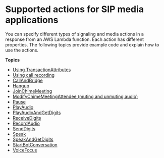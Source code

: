 # Supported actions for SIP media applications<a name="specify-actions"></a>

You can specify different types of signaling and media actions in a response from an AWS Lambda function\. Each action has different properties\. The following topics provide example code and explain how to use the actions\.

**Topics**
+ [Using TransactionAttributes](transaction-attributes.md)
+ [Using call recording](sip-apps-call-record.md)
+ [CallAndBridge](call-and-bridge.md)
+ [Hangup](hangup.md)
+ [JoinChimeMeeting](join-chime-meeting.md)
+ [ModifyChimeMeetingAttendee \(muting and unmuting audio\)](mute-unmute.md)
+ [Pause](pause.md)
+ [PlayAudio](play-audio.md)
+ [PlayAudioAndGetDigits](play-audio-get-digits.md)
+ [ReceiveDigits](listen-to-digits.md)
+ [RecordAudio](record-audio.md)
+ [SendDigits](send-digits.md)
+ [Speak](speak.md)
+ [SpeakAndGetDigits](speak-and-get-digits.md)
+ [StartBotConversation](start-bot-conversation.md)
+ [VoiceFocus](voice-focus.md)